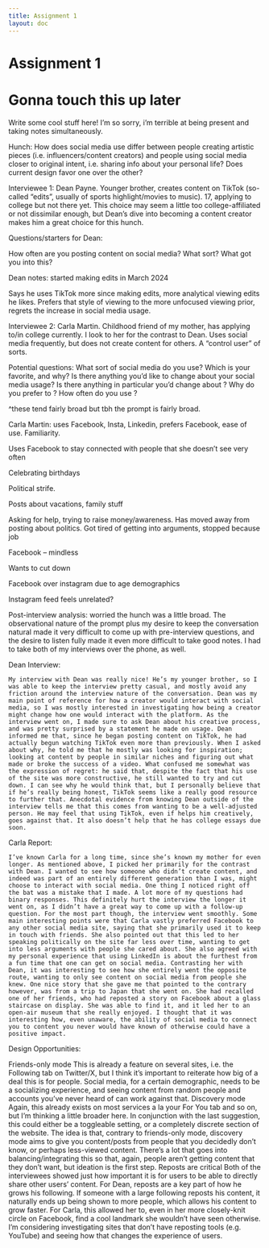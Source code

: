 ```yaml
---
title: Assignment 1
layout: doc
---
```


# Assignment 1

# Gonna touch this up later

Write some cool stuff here!
I’m so sorry, i’m terrible at being present and taking notes simultaneously.

Hunch: How does social media use differ between people creating artistic pieces (i.e. influencers/content creators) and people using social media closer to original intent, i.e. sharing info about your personal life? Does current design favor one over the other?

Interviewee 1: Dean Payne. Younger brother, creates content on TikTok (so-called “edits”, usually of sports highlight/movies to music). 17, applying to college but not there yet.
This choice may seem a little too college-affiliated or not dissimilar enough, but Dean’s dive into becoming a content creator makes him a great choice for this hunch.

Questions/starters for Dean:

How often are you posting content on social media? What sort? What got you into this?

Dean notes: started making edits in March 2024

Says he uses TikTok more since making edits, more analytical viewing edits he likes. Prefers that style of viewing to the more unfocused viewing prior, regrets the increase in social media usage.

Interviewee 2: Carla Martin. Childhood friend of my mother, has applying to/in college currently. I look to her for the contrast to Dean. Uses social media frequently, but does not create content for others. A “control user” of sorts.

Potential questions: What sort of social media do you use? Which is your favorite, and why? Is there anything you’d like to change about your social media usage? Is there anything in particular you’d change about <app>? Why do you prefer <X> to <Y>? How often do you use <favorite>?

^these tend fairly broad but tbh the prompt is fairly broad.

Carla Martin: uses Facebook, Insta, Linkedin, prefers Facebook, ease of use. Familiarity.

Uses Facebook to stay connected with people that she doesn’t see very often

Celebrating birthdays

Political strife.

Posts about vacations, family stuff

Asking for help, trying to raise money/awareness. Has moved away from posting about politics. Got tired of getting into arguments, stopped because job

Facebook – mindless

Wants to cut down

Facebook over instagram due to age demographics

Instagram feed feels unrelated?

Post-interview analysis: worried the hunch was a little broad. The observational nature of the prompt plus my desire to keep the conversation natural made it very difficult to come up with pre-interview questions, and the desire to listen fully made it even more difficult to take good notes. I had to take both of my interviews over the phone, as well.

Dean Interview:

    My interview with Dean was really nice! He’s my younger brother, so I was able to keep the interview pretty casual, and mostly avoid any friction around the interview nature of the conversation. Dean was my main point of reference for how a creator would interact with social media, so I was mostly interested in investigating how being a creator might change how one would interact with the platform. As the interview went on, I made sure to ask Dean about his creative process, and was pretty surprised by a statement he made on usage. Dean informed me that, since he began posting content on TikTok, he had actually begun watching TikTok even more than previously. When I asked about why, he told me that he mostly was looking for inspiration; looking at content by people in similar niches and figuring out what made or broke the success of a video. What confused me somewhat was the expression of regret: he said that, despite the fact that his use of the site was more constructive, he still wanted to try and cut down. I can see why he would think that, but I personally believe that if he’s really being honest, TikTok seems like a really good resource to further that. Anecdotal evidence from knowing Dean outside of the interview tells me that this comes from wanting to be a well-adjusted person. He may feel that using TikTok, even if helps him creatively, goes against that. It also doesn’t help that he has college essays due soon.

Carla Report:

    I’ve known Carla for a long time, since she’s known my mother for even longer. As mentioned above, I picked her primarily for the contrast with Dean. I wanted to see how someone who didn’t create content, and indeed was part of an entirely different generation than I was, might choose to interact with social media. One thing I noticed right off the bat was a mistake that I made. A lot more of my questions had binary responses. This definitely hurt the interview the longer it went on, as I didn’t have a great way to come up with a follow-up question. For the most part though, the interview went smoothly. Some main interesting points were that Carla vastly preferred Facebook to any other social media site, saying that she primarily used it to keep in touch with friends. She also pointed out that this led to her speaking politically on the site far less over time, wanting to get into less arguments with people she cared about. She also agreed with my personal experience that using LinkedIn is about the furthest from a fun time that one can get on social media. Contrasting her with Dean, it was interesting to see how she entirely went the opposite route, wanting to only see content on social media from people she knew. One nice story that she gave me that pointed to the contrary however, was from a trip to Japan that she went on. She had recalled one of her friends, who had reposted a story on Facebook about a glass staircase on display. She was able to find it, and it led her to an open-air museum that she really enjoyed. I thought that it was interesting how, even unaware, the ability of social media to connect you to content you never would have known of otherwise could have a positive impact.

Design Opportunities:

Friends-only mode
This is already a feature on several sites, i.e. the Following tab on Twitter/X, but I think it’s important to reiterate how big of a deal this is for people. Social media, for a certain demographic, needs to be a socializing experience, and seeing content from random people and accounts you’ve never heard of can work against that.
Discovery mode
Again, this already exists on most services a la your For You tab and so on, but I’m thinking a little broader here. In conjunction with the last suggestion, this could either be a toggleable setting, or a completely discrete section of the website. The idea is that, contrary to friends-only mode, discovery mode aims to give you content/posts from people that you decidedly don’t know, or perhaps less-viewed content. There’s a lot that goes into balancing/integrating this so that, again, people aren’t getting content that they don’t want, but ideation is the first step.
Reposts are critical
Both of the interviewees showed just how important it is for users to be able to directly share other users’ content. For Dean, reposts are a key part of how he grows his following. If someone with a large following reposts his content, it naturally ends up being shown to more people, which allows his content to grow faster. For Carla, this allowed her to, even in her more closely-knit circle on Facebook, find a cool landmark she wouldn’t have seen otherwise. I’m considering investigating sites that don’t have reposting tools (e.g. YouTube) and seeing how that changes the experience of users.
